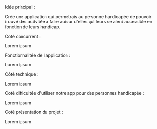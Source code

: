 Idée principal : 

Crée une application qui permetrais au personne handicapée de pouvoir trouvé des activitée a faire autour d'elles qui leurs seraient accessible en fonction de leurs handicap. 

Coté concurrent : 

Lorem ipsum

Fonctionnalitée de l'application : 

Lorem ipsum

Côté technique : 

Lorem ipsum

Coté difficultée d'utiliser notre app pour des personnes handicapée : 

Lorem ipsum

Coté présentation du projet : 

Lorem ipsum